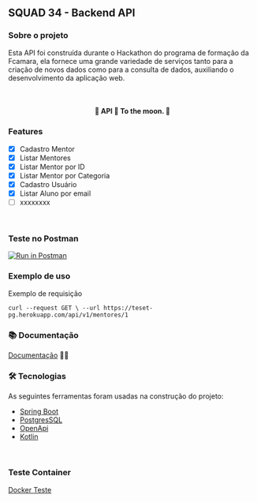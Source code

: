 ## SQUAD 34 - Backend API

### Sobre o projeto
<p>
   Esta API foi construída durante o Hackathon do programa de formação da Fcamara, ela fornece uma grande variedade
de serviços tanto para a criação de novos dados como para a consulta de dados, auxiliando o desenvolvimento da aplicação web.
</p>

   <br>

<h4 align="center"> 
	🚧 API 🚀 To the moon. 🚀
</h4>

### Features

<p align="center" id="license">  

- [x] Cadastro Mentor
- [x] Listar Mentores
- [x] Listar Mentor por ID
- [x] Listar Mentor por Categoria
- [x] Cadastro Usuário
- [x] Listar Aluno por email
- [ ] xxxxxxxx

<br id="techs">


### Teste no Postman
[![Run in Postman](https://run.pstmn.io/button.svg)](https://app.getpostman.com/run-collection/6aeb9e678fc69deb5063?action=collection%2Fimport)

### Exemplo de uso
<p>Exemplo de requisição </p>

``
curl --request GET \
--url https://teset-pg.herokuapp.com/api/v1/mentores/1
``

### 📚 Documentação
<a href="https://teset-pg.herokuapp.com/swagger-ui/index.html">Documentação</a> 🚧🚧
<br/>


### 🛠 Tecnologias

As seguintes ferramentas foram usadas na construção do projeto:

- [Spring Boot](https://spring.io/projects/spring-boot)
- [PostgresSQL](https://www.postgresql.org/)
- [OpenApi](https://swagger.io/specification/)
- [Kotlin](https://kotlinlang.org/)

<br/>

### Teste Container
<a href="https://github.com/SQUAD-34-FCamara/BackEndApi/tree/feature/container"> Docker Teste</a>



